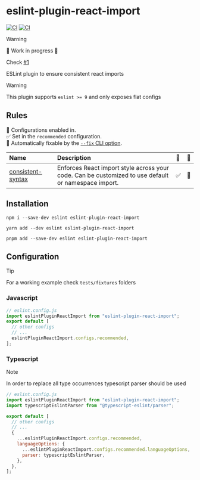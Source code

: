 # eslint-plugin-react-import

[![CI](https://github.com/marcalexiei/eslint-plugin-react-import/actions/workflows/CI.yml/badge.svg)](https://github.com/marcalexiei/eslint-plugin-react-import/actions/workflows/CI.yml)
[![CI](https://img.shields.io/badge/code_style-prettier-ff69b4.svg)](https://prettier.io)

> [!WARNING]
> 🚧 Work in progress 🚧
>
> Check [#1](https://github.com/marcalexiei/eslint-plugin-react-import/issues/1)

ESLint plugin to ensure consistent react imports

> [!WARNING]
> This plugin supports `eslint >= 9` and only exposes flat configs

## Rules

<!-- begin auto-generated rules list -->

💼 Configurations enabled in.\
✅ Set in the `recommended` configuration.\
🔧 Automatically fixable by the [`--fix` CLI option](https://eslint.org/docs/user-guide/command-line-interface#--fix).

| Name                                                 | Description                                                                                         | 💼 | 🔧 |
| :--------------------------------------------------- | :-------------------------------------------------------------------------------------------------- | :- | :- |
| [consistent-syntax](docs/rules/consistent-syntax.md) | Enforces React import style across your code. Can be customized to use default or namespace import. | ✅  | 🔧 |

<!-- end auto-generated rules list -->

## Installation

```shell
npm i --save-dev eslint eslint-plugin-react-import
```

```shell
yarn add --dev eslint eslint-plugin-react-import
```

```shell
pnpm add --save-dev eslint eslint-plugin-react-import
```

## Configuration

> [!TIP]
> For a working example check `tests/fixtures` folders

### Javascript

```js
// eslint.config.js
import eslintPluginReactImport from "eslint-plugin-react-import";
export default [
  // other configs
  // ...
  eslintPluginReactImport.configs.recommended,
];
```

### Typescript

> [!NOTE]
> In order to replace all type occurrences typescript parser should be used

```js
// eslint.config.js
import eslintPluginReactImport from "eslint-plugin-react-import";
import typescriptEslintParser from "@typescript-eslint/parser";

export default [
  // other configs
  // ...
  {
    ...eslintPluginReactImport.configs.recommended,
    languageOptions: {
      ...eslintPluginReactImport.configs.recommended.languageOptions,
      parser: typescriptEslintParser,
    },
  },
];
```
